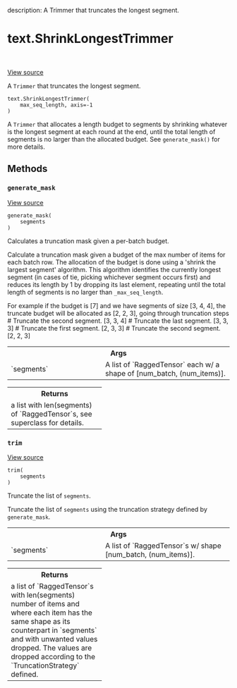 description: A Trimmer that truncates the longest segment.

<div itemscope itemtype="http://developers.google.com/ReferenceObject">
<meta itemprop="name" content="text.ShrinkLongestTrimmer" />
<meta itemprop="path" content="Stable" />
<meta itemprop="property" content="__init__"/>
<meta itemprop="property" content="generate_mask"/>
<meta itemprop="property" content="trim"/>
</div>

# text.ShrinkLongestTrimmer

<!-- Insert buttons and diff -->

<table class="tfo-notebook-buttons tfo-api nocontent" align="left">

</table>

<a target="_blank" href="https://github.com/tensorflow/text/tree/master/tensorflow_text/python/ops/trimmer_ops.py">View
source</a>

A `Trimmer` that truncates the longest segment.

<pre class="devsite-click-to-copy prettyprint lang-py tfo-signature-link">
<code>text.ShrinkLongestTrimmer(
    max_seq_length, axis=-1
)
</code></pre>

<!-- Placeholder for "Used in" -->

A `Trimmer` that allocates a length budget to segments by shrinking whatever is
the longest segment at each round at the end, until the total length of segments
is no larger than the allocated budget. See `generate_mask()` for more details.

## Methods

<h3 id="generate_mask"><code>generate_mask</code></h3>

<a target="_blank" href="https://github.com/tensorflow/text/tree/master/tensorflow_text/python/ops/trimmer_ops.py">View
source</a>

<pre class="devsite-click-to-copy prettyprint lang-py tfo-signature-link">
<code>generate_mask(
    segments
)
</code></pre>

Calculates a truncation mask given a per-batch budget.

Calculate a truncation mask given a budget of the max number of items for each
batch row. The allocation of the budget is done using a 'shrink the largest
segment' algorithm. This algorithm identifies the currently longest segment (in
cases of tie, picking whichever segment occurs first) and reduces its length by
1 by dropping its last element, repeating until the total length of segments is
no larger than `_max_seq_length`.

For example if the budget is [7] and we have segments of size [3, 4, 4], the
truncate budget will be allocated as [2, 2, 3], going through truncation steps #
Truncate the second segment. [3, 3, 4] # Truncate the last segment. [3, 3, 3] #
Truncate the first segment. [2, 3, 3] # Truncate the second segment. [2, 2, 3]

<!-- Tabular view -->
 <table class="responsive fixed orange">
<colgroup><col width="214px"><col></colgroup>
<tr><th colspan="2">Args</th></tr>

<tr>
<td>
`segments`
</td>
<td>
A list of `RaggedTensor` each w/ a shape of [num_batch,
(num_items)].
</td>
</tr>
</table>

<!-- Tabular view -->
 <table class="responsive fixed orange">
<colgroup><col width="214px"><col></colgroup>
<tr><th colspan="2">Returns</th></tr>
<tr class="alt">
<td colspan="2">
a list with len(segments) of `RaggedTensor`s, see superclass for details.
</td>
</tr>

</table>

<h3 id="trim"><code>trim</code></h3>

<a target="_blank" href="https://github.com/tensorflow/text/tree/master/tensorflow_text/python/ops/trimmer_ops.py">View
source</a>

<pre class="devsite-click-to-copy prettyprint lang-py tfo-signature-link">
<code>trim(
    segments
)
</code></pre>

Truncate the list of `segments`.

Truncate the list of `segments` using the truncation strategy defined by
`generate_mask`.

<!-- Tabular view -->
 <table class="responsive fixed orange">
<colgroup><col width="214px"><col></colgroup>
<tr><th colspan="2">Args</th></tr>

<tr>
<td>
`segments`
</td>
<td>
A list of `RaggedTensor`s w/ shape [num_batch, (num_items)].
</td>
</tr>
</table>

<!-- Tabular view -->
 <table class="responsive fixed orange">
<colgroup><col width="214px"><col></colgroup>
<tr><th colspan="2">Returns</th></tr>
<tr class="alt">
<td colspan="2">
a list of `RaggedTensor`s with len(segments) number of items and where
each item has the same shape as its counterpart in `segments` and
with unwanted values dropped. The values are dropped according to the
`TruncationStrategy` defined.
</td>
</tr>

</table>
